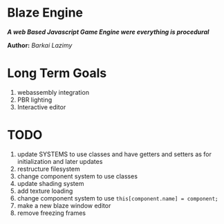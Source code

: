 Blaze Engine
===============

***A web Based Javascript Game Engine were everything is procedural***

**Author:** *Barkai Lazimy*

# Long Term Goals
1. webassembly integration
2. PBR lighting
3. Interactive editor

# TODO
1. update SYSTEMS to use classes and have getters and setters as for initialization and later updates
2. restructure filesystem
3. change component system to use classes
4. update shading system
5. add texture loading
6. change component system to use `this[component.name] = component;`
7. make a new blaze window editor
8. remove freezing frames